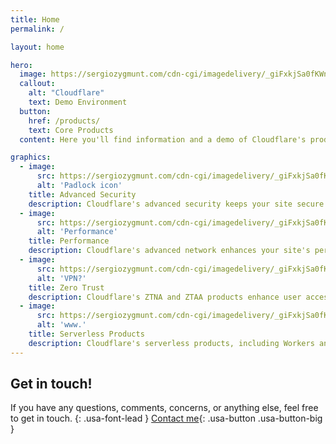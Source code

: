 ```yaml
---
title: Home
permalink: /

layout: home

hero:
  image: https://sergiozygmunt.com/cdn-cgi/imagedelivery/_giFxkjSa0fKWn6HYiz9Ug/5cc36cbd-a1f9-408e-5166-010b77e97e00/public
  callout:
    alt: "Cloudflare"
    text: Demo Environment
  button:
    href: /products/
    text: Core Products
  content: Here you'll find information and a demo of Cloudflare's products and technologies.

graphics:
  - image:
      src: https://sergiozygmunt.com/cdn-cgi/imagedelivery/_giFxkjSa0fKWn6HYiz9Ug/dd18dbe1-6e75-4a39-ff61-1da0eb22f200/public
      alt: 'Padlock icon'
    title: Advanced Security
    description: Cloudflare's advanced security keeps your site secure with limited administration needed.
  - image:
      src: https://sergiozygmunt.com/cdn-cgi/imagedelivery/_giFxkjSa0fKWn6HYiz9Ug/9c453fa4-fde4-49f2-fe7c-1ca035402200/uswdsgraphics
      alt: 'Performance'
    title: Performance
    description: Cloudflare's advanced network enhances your site's performance
  - image:
      src: https://sergiozygmunt.com/cdn-cgi/imagedelivery/_giFxkjSa0fKWn6HYiz9Ug/d12f5680-0f5c-450e-2b77-af8efa29d600/public
      alt: 'VPN?'
    title: Zero Trust
    description: Cloudflare's ZTNA and ZTAA products enhance user access and security
  - image:
      src: https://sergiozygmunt.com/cdn-cgi/imagedelivery/_giFxkjSa0fKWn6HYiz9Ug/98d33a31-0a4b-4a27-56b7-d9a7d6078700/public
      alt: 'www.'
    title: Serverless Products
    description: Cloudflare's serverless products, including Workers and Pages, reduce compute needs.
---
```

## Get in touch!

If you have any questions, comments, concerns, or anything else, feel free to get in touch.
{: .usa-font-lead }
[Contact me](/contact/){: .usa-button .usa-button-big }
